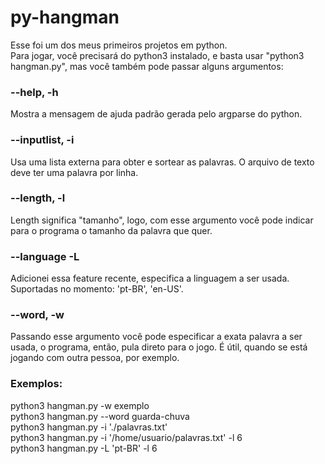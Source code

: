 # py-hangman

Esse foi um dos meus primeiros projetos em python.  
Para jogar, você precisará do python3 instalado, e basta usar "python3 hangman.py", mas você também pode passar alguns argumentos:  

### --help, -h
Mostra a mensagem de ajuda padrão gerada pelo argparse do python.

### --inputlist, -i
Usa uma lista externa para obter e sortear as palavras. O arquivo de texto deve ter uma palavra por linha.

### --length, -l
Length significa "tamanho", logo, com esse argumento você pode indicar para o programa o tamanho da palavra que quer.

### --language -L
Adicionei essa feature recente, especifica a linguagem a ser usada. Suportadas no momento: 'pt-BR', 'en-US'.

### --word, -w
Passando esse argumento você pode especificar a exata palavra a ser usada, o programa, então, pula direto para o jogo. É útil, quando se está jogando com outra pessoa, por exemplo.

### Exemplos:
python3 hangman.py -w exemplo      
python3 hangman.py --word guarda-chuva  
python3 hangman.py -i './palavras.txt'  
python3 hangman.py -i '/home/usuario/palavras.txt' -l 6  
python3 hangman.py -L 'pt-BR' -l 6